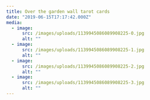 ```yaml
---
title: Over the garden wall tarot cards
date: "2019-06-15T17:17:42.000Z"
media:
  - image:
      src: /images/uploads/1139945086089908225-0.jpg
      alt: ""
  - image:
      src: /images/uploads/1139945086089908225-1.jpg
      alt: ""
  - image:
      src: /images/uploads/1139945086089908225-2.jpg
      alt: ""
  - image:
      src: /images/uploads/1139945086089908225-3.jpg
      alt: ""
---
```

